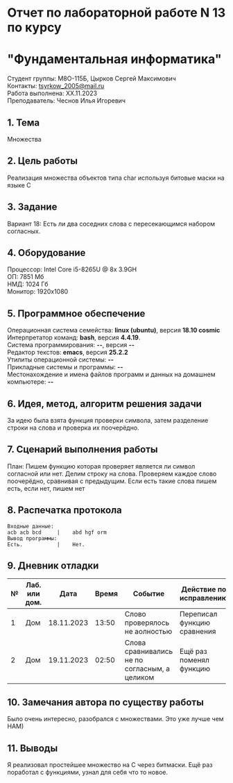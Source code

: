 # Отчет по лабораторной работе N 13 по курсу
# "Фундаментальная информатика"

Студент группы: M8О-115Б, Цырков Сергей Максимович\
Контакты: tsyrkow_2005@mail.ru \
Работа выполнена: ХХ.11.2023\
Преподаватель: Чеснов Илья Игоревич

## 1. Тема

Множества

## 2. Цель работы

Реализация множества объектов типа char используя битовые маски на языке C

## 3. Задание

Вариант 18: Есть ли два соседних слова с пересекающимся набором согласных.

## 4. Оборудование

Процессор: Intel Core i5-8265U @ 8x 3.9GH\
ОП: 7851 Мб\
НМД: 1024 Гб\
Монитор: 1920x1080

## 5. Программное обеспечение

Операционная система семейства: **linux (ubuntu)**, версия **18.10 cosmic**\
Интерпретатор команд: **bash**, версия **4.4.19**.\
Система программирования: **--**, версия **--**\
Редактор текстов: **emacs**, версия **25.2.2**\
Утилиты операционной системы: **--**\
Прикладные системы и программы: **--**\
Местонахождение и имена файлов программ и данных на домашнем компьютере: **--**

## 6. Идея, метод, алгоритм решения задачи

За идею была взята функция проверки символа, затем разделение строки на слова и проверка их поочерёдно.

## 7. Сценарий выполнения работы

План:
Пишем функцию которая проверяет является ли символ согласной или нет.
Делим строку на слова.
Проверяем каждое слово поочерёдно, сравнивая с предыдущим.
Если есть такие слова пишем есть, если нет, пишем нет

## 8. Распечатка протокола

```
Входные данные:
acb acb bcd     |    abd hgf orm   
Вывод программы:
Есть.           |    Нет.

```

## 9. Дневник отладки

| № | Лаб. или дом. | Дата       | Время     | Событие                  | Действие по исправлению | Примечание  |
|---|---------------|------------|-----------|--------------------------|-------------------------|-------------|
|1  | Дом           | 18.11.2023 | 13:50     | Слово проверялось не аолностью    | Переписал функцию сравнения      | |
|2  | Дом           | 19.11.2023 | 02:50     | Слова сравнивались не по согласным, а целиком | Ещё раз поменял функцию|             |

## 10. Замечания автора по существу работы

Было очень интересно, разобрался с множествами. Это уже лучше чем НАМ)

## 11. Выводы

Я реализовал простейшее множество на C через битмаски. Ещё раз поработал с функциями, узнал для себя что то новое.

